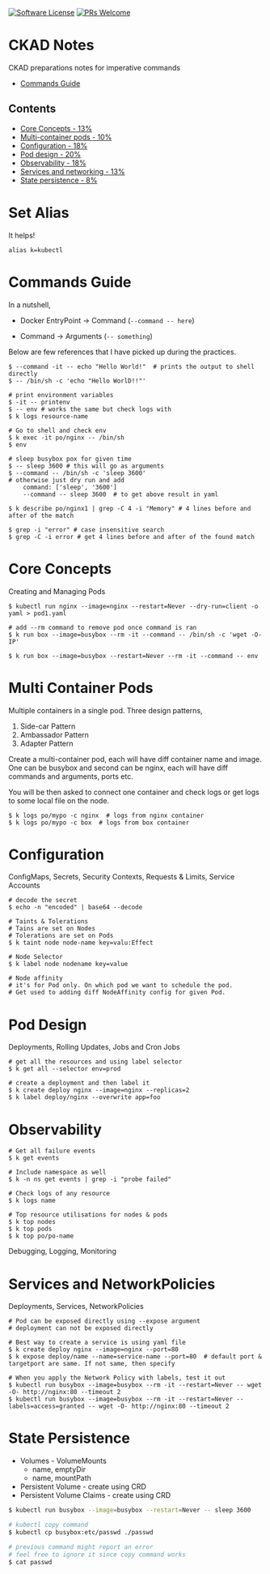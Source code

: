 [![Software License](https://img.shields.io/badge/license-MIT-brightgreen.svg?style=flat-square)](LICENSE)
[![PRs Welcome](https://img.shields.io/badge/PRs-welcome-brightgreen.svg?style=flat-square)](http://makeapullrequest.com)


# CKAD Notes

CKAD preparations notes for imperative commands

- [Commands Guide](#commands-guide)

## Contents

- [Core Concepts - 13%](#core-concepts)
- [Multi-container pods - 10%](#multi-container-pods)
- [Configuration - 18%](#configuration)
- [Pod design - 20%](#pod-design)
- [Observability - 18%](#observability)
- [Services and networking - 13%](#services-and-networking)
- [State persistence - 8%](#state-persistence)


# Set Alias

It helps!

```
alias k=kubectl
```


# Commands Guide

In a nutshell,
- Docker EntryPoint -> Command (`--command -- here`)

- Command -> Arguments (`-- something`)

Below are few references that I have picked up during the practices.

```
$ --command -it -- echo "Hello World!"  # prints the output to shell directly
$ -- /bin/sh -c 'echo "Hello WorlD!!"'

# print environment variables
$ -it -- printenv
$ -- env # works the same but check logs with
$ k logs resource-name

# Go to shell and check env
$ k exec -it po/nginx -- /bin/sh
$ env

# sleep busybox pox for given time
$ -- sleep 3600 # this will go as arguments
$ --command -- /bin/sh -c 'sleep 3600'
# otherwise just dry run and add
    command: ['sleep', '3600']
    --command -- sleep 3600  # to get above result in yaml

$ k describe po/nginx1 | grep -C 4 -i "Memory" # 4 lines before and after of the match

$ grep -i "error" # case insensitive search
$ grep -C -i error # get 4 lines before and after of the found match
```

# Core Concepts

Creating and Managing Pods

```
$ kubectl run nginx --image=nginx --restart=Never --dry-run=client -o yaml > pod1.yaml

# add --rm command to remove pod once command is ran
$ k run box --image=busybox --rm -it --command -- /bin/sh -c 'wget -O- IP'

$ k run box --image=busybox --restart=Never --rm -it --command -- env

```

# Multi Container Pods

Multiple containers in a single pod. Three design patterns,

  1. Side-car Pattern
  2. Ambassador Pattern
  3. Adapter Pattern

  Create a multi-container pod, each will have diff container name and image. One can be busybox and second can be nginx, each will have diff commands and arguments, ports etc.

  You will be then asked to connect one container and check logs or get logs to some local file on the node.

  ```
  $ k logs po/mypo -c nginx  # logs from nginx container
  $ k logs po/mypo -c box  # logs from box container
  ```

# Configuration

ConfigMaps, Secrets, Security Contexts, Requests & Limits, Service Accounts

```
# decode the secret
$ echo -n "encoded" | base64 --decode

# Taints & Tolerations
# Tains are set on Nodes
# Tolerations are set on Pods
$ k taint node node-name key=valu:Effect

# Node Selector
$ k label node nodename key=value

# Node affinity
# it's for Pod only. On which pod we want to schedule the pod.
# Get used to adding diff NodeAffinity config for given Pod.
```

# Pod Design

Deployments, Rolling Updates, Jobs and Cron Jobs

```
# get all the resources and using label selector
$ k get all --selector env=prod

# create a deployment and then label it
$ k create deploy nginx --image=nginx --replicas=2
$ k label deploy/nginx --overwrite app=foo

```

# Observability

```
# Get all failure events
$ k get events

# Include namespace as well
$ k -n ns get events | grep -i "probe failed"

# Check logs of any resource
$ k logs name

# Top resource utilisations for nodes & pods
$ k top nodes
$ k top pods
$ k top po/po-name
```

Debugging, Logging, Monitoring
# Services and NetworkPolicies

Deployments, Services, NetworkPolicies

```
# Pod can be exposed directly using --expose argument
# deployment can not be exposed directly

# Best way to create a service is using yaml file
$ k create deploy nginx --image=nginx --port=80
$ k expose deploy/name --name=service-name --port=80  # default port & targetport are same. If not same, then specify

# When you apply the Network Policy with labels, test it out
$ kubectl run busybox --image=busybox --rm -it --restart=Never -- wget -O- http://nginx:80 --timeout 2
$ kubectl run busybox --image=busybox --rm -it --restart=Never --labels=access=granted -- wget -O- http://nginx:80 --timeout 2
```

# State Persistence

- Volumes - VolumeMounts
  - name, emptyDir
  - name, mountPath
- Persistent Volume - create using CRD
- Persistent Volume Claims - create using CRD

```bash
$ kubectl run busybox --image=busybox --restart=Never -- sleep 3600

# kubectl copy command
$ kubectl cp busybox:etc/passwd ./passwd

# previous command might report an error
# feel free to ignore it since copy command works
$ cat passwd
```
